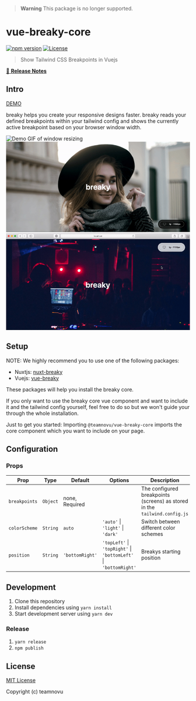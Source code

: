 > **Warning**
> This package is no longer supported.

# vue-breaky-core

[![npm version][npm-version-src]][npm-version-href]
[![License][license-src]][license-href]

<!-- [![npm downloads][npm-downloads-src]][npm-downloads-href] -->
<!-- [![Circle CI][circle-ci-src]][circle-ci-href] -->
<!-- [![Codecov][codecov-src]][codecov-href] -->

> Show Tailwind CSS Breakpoints in Vuejs

[📖 **Release Notes**](./CHANGELOG.md)

## Intro

[DEMO](https://teamnovu.github.io/nuxt-breaky/)

breaky helps you create your responsive designs faster. breaky reads your defined breakpoints within your tailwind config and shows the currently active breakpoint based on your browser window width.

![Demo GIF of window resizing](./example/assets/img/resizing.gif 'Resizing Browser Window')
![Demo GIF of dragging](./example/assets/img/dragging.gif 'Dragging Card to Corners')
![Demo GIF of toggling dark mode](./example/assets/img/toggle-dark-mode.gif 'Toggling between Dark and Light Mode')

## Setup

NOTE: We highly recommend you to use one of the following packages:

- Nuxtjs: [nuxt-breaky](https://github.com/teamnovu/nuxt-breaky)
- Vuejs: [vue-breaky](https://github.com/teamnovu/vue-breaky)

These packages will help you install the breaky core.

If you only want to use the breaky core vue component and want to include it and the tailwind config yourself, feel free to do so but we won't guide your through the whole installation.

Just to get you started: Importing `@teamnovu/vue-breaky-core` imports the core component which you want to include on your page.

## Configuration

### Props

| Prop        	| Type    	| Default        	| Options                                                          | Description                                                              	|
|--------------	|----------	|----------------	|----------------------------------------------------------------- |--------------------------------------------------------------------------- |
| `breakpoints`	| `Object` 	| none, Required 	|                                                                  | The configured breakpoints (screens) as stored in the `tailwind.config.js` |
| `colorScheme` | `String`  | `auto`          | `'auto'` \| `'light'` \| `'dark'`                                | Switch between different color schemes                                     |
| `position`    | `String`  | `'bottomRight'` | `'topLeft'` \| `'topRight'` \| `'bottomLeft'` \| `'bottomRight'` | Breakys starting position                                                  |

## Development

1. Clone this repository
2. Install dependencies using `yarn install`
3. Start development server using `yarn dev`

### Release

1. `yarn release`
2. `npm publish`

## License

[MIT License](./LICENSE)

Copyright (c) teamnovu

<!-- Badges -->

[npm-version-src]: https://img.shields.io/npm/v/vue-breaky-core/latest.svg?style=flat-square
[npm-version-href]: https://github.com/teamnovu/vue-breaky-core/releases
[npm-downloads-src]: https://img.shields.io/npm/dt/vue-breaky-core.svg?style=flat-square
[npm-downloads-href]: https://github.com/teamnovu/vue-breaky-core/releases
[circle-ci-src]: https://img.shields.io/circleci/project/github/teamnovu/vue-breaky-core.svg?style=flat-square
[circle-ci-href]: https://circleci.com/gh/teamnovu/vue-breaky-core
[codecov-src]: https://img.shields.io/codecov/c/github/teamnovu/vue-breaky-core.svg?style=flat-square
[codecov-href]: https://codecov.io/gh/teamnovu/vue-breaky-core
[license-src]: https://img.shields.io/npm/l/vue-breaky-core.svg?style=flat-square
[license-href]: https://github.com/teamnovu/vue-breaky-core/blob/master/LICENSE
